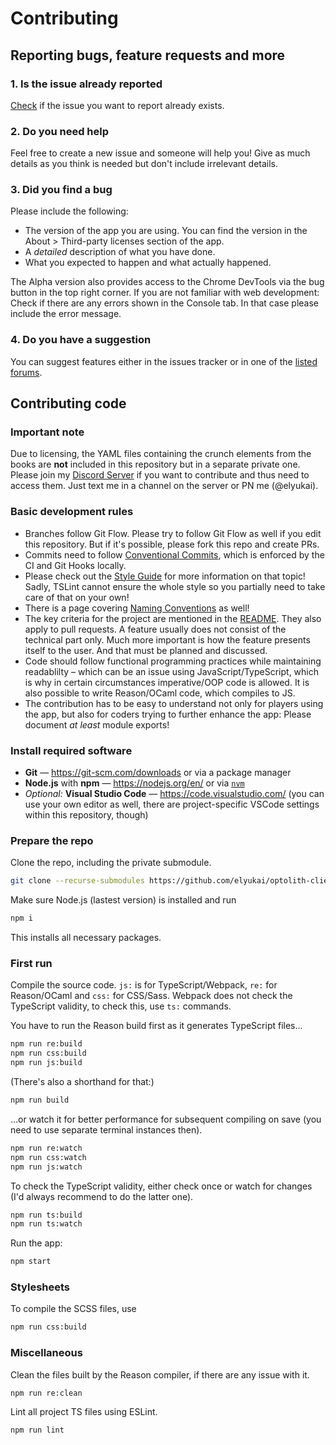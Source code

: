 # Contributing

## Reporting bugs, feature requests and more

### 1. Is the issue already reported

[Check](https://github.com/elyukai/optolith-client/issues) if the issue you want to report already exists.

### 2. Do you need help

Feel free to create a new issue and someone will help you! Give as much details as you think is needed but don't include irrelevant details.

### 3. Did you find a bug

Please include the following:

- The version of the app you are using. You can find the version in the About > Third-party licenses section of the app.
- A *detailed* description of what you have done.
- What you expected to happen and what actually happened.

The Alpha version also provides access to the Chrome DevTools via the bug button in the top right corner. If you are not familiar with web development: Check if there are any errors shown in the Console tab. In that case please include the error message.

### 4. Do you have a suggestion

You can suggest features either in the issues tracker or in one of the [listed forums](https://github.com/elyukai/optolith-client).

## Contributing code

### Important note

Due to licensing, the YAML files containing the crunch elements from the books are **not** included in this repository but in a separate private one. Please join my [Discord Server](https://discord.gg/uDyR4yr) if you want to contribute and thus need to access them. Just text me in a channel on the server or PN me (@elyukai).

### Basic development rules

- Branches follow Git Flow. Please try to follow Git Flow as well if you edit this repository. But if it's possible, please fork this repo and create PRs.
- Commits need to follow [Conventional Commits](https://www.conventionalcommits.org/en/v1.0.0/), which is enforced by the CI and Git Hooks locally.
- Please check out the [Style Guide](https://github.com/elyukai/optolith-client/wiki/Code-Style-Guide) for more information on that topic! Sadly, TSLint cannot ensure the whole style so you partially need to take care of that on your own!
- There is a page covering [Naming Conventions](https://github.com/elyukai/optolith-client/wiki/Naming-Conventions) as well!
- The key criteria for the project are mentioned in the [README](README.md). They also apply to pull requests. A feature usually does not consist of the technical part only. Much more important is how the feature presents itself to the user. And that must be planned and discussed.
- Code should follow functional programming practices while maintaining readablilty &ndash; which can be an issue using JavaScript/TypeScript, which is why in certain circumstances imperative/OOP code is allowed. It is also possible to write Reason/OCaml code, which compiles to JS.
- The contribution has to be easy to understand not only for players using the app, but also for coders trying to further enhance the app: Please document *at least* module exports!

### Install required software

- **Git** &mdash; https://git-scm.com/downloads or via a package manager
- **Node.js** with **npm** &mdash; https://nodejs.org/en/ or via [`nvm`](https://github.com/nvm-sh/nvm)
- *Optional:* **Visual Studio Code** &mdash; https://code.visualstudio.com/ (you can use your own editor as well, there are project-specific VSCode settings within this repository, though)

### Prepare the repo

Clone the repo, including the private submodule.

```sh
git clone --recurse-submodules https://github.com/elyukai/optolith-client.git
```

Make sure Node.js (lastest version) is installed and run

```sh
npm i
```

This installs all necessary packages.

### First run

Compile the source code. `js:` is for TypeScript/Webpack, `re:` for Reason/OCaml and `css:` for CSS/Sass. Webpack does not check the TypeScript validity, to check this, use `ts:` commands.

You have to run the Reason build first as it generates TypeScript files...

```sh
npm run re:build
npm run css:build
npm run js:build
```

(There's also a shorthand for that:)

```sh
npm run build
```

&hellip;or watch it for better performance for subsequent compiling on save (you need to use separate terminal instances then).

```sh
npm run re:watch
npm run css:watch
npm run js:watch
```

To check the TypeScript validity, either check once or watch for changes (I'd always recommend to do the latter one).

```sh
npm run ts:build
npm run ts:watch
```

Run the app:

```sh
npm start
```

### Stylesheets

To compile the SCSS files, use

```sh
npm run css:build
```

### Miscellaneous

Clean the files built by the Reason compiler, if there are any issue with it.

```sh
npm run re:clean
```

Lint all project TS files using ESLint.

```sh
npm run lint
```
